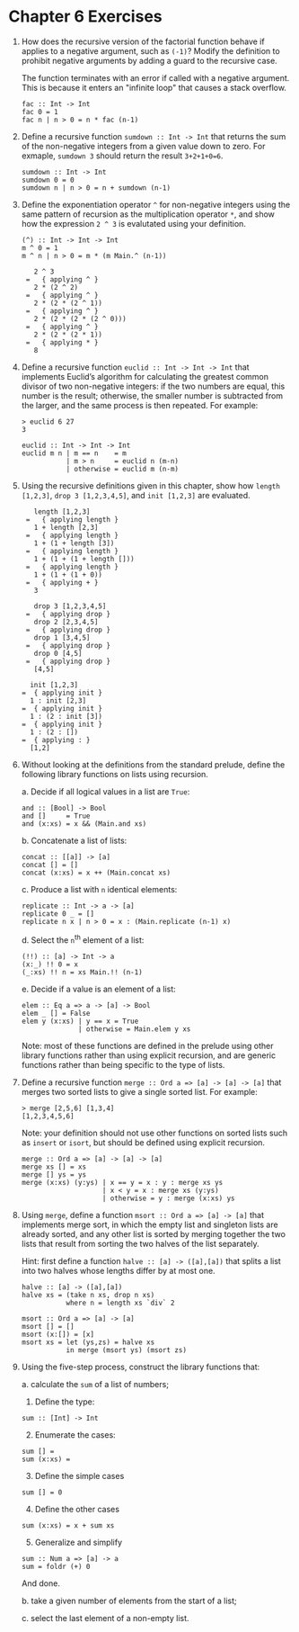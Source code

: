 Chapter 6 Exercises
================

1. How does the recursive version of the factorial function behave if applies to a negative argument, such as `(-1)`? Modify the definition to prohibit negative arguments by adding a guard to the recursive case.

    The function terminates with an error if called with a negative argument. This is because it enters an "infinite loop" that causes a stack overflow. 

    ~~~ {.haskell}
    fac :: Int -> Int
    fac 0 = 1
    fac n | n > 0 = n * fac (n-1)
    ~~~

2. Define a recursive function `sumdown :: Int -> Int` that returns the sum of the non-negative integers from a given value down to zero. For exmaple, `sumdown 3` should return the result `3+2+1+0=6`.

    ~~~ {.haskell}
    sumdown :: Int -> Int
    sumdown 0 = 0
    sumdown n | n > 0 = n + sumdown (n-1)
    ~~~

3. Define the exponentiation operator `^` for non-negative integers using the same pattern of recursion as the multiplication operator `*`, and show how the expression `2 ^ 3` is evalutated using your definition. 

   ~~~ {.haskell}
   (^) :: Int -> Int -> Int
   m ^ 0 = 1
   m ^ n | n > 0 = m * (m Main.^ (n-1))
   ~~~

   ~~~
      2 ^ 3
    =   { applying ^ }
      2 * (2 ^ 2)
    =   { applying ^ }
      2 * (2 * (2 ^ 1))
    =   { applying ^ }
      2 * (2 * (2 * (2 ^ 0)))
    =   { applying ^ }
      2 * (2 * (2 * 1))
    =   { applying * }
      8
   ~~~

4. Define a recursive function `euclid :: Int -> Int -> Int` that implements Euclid’s algorithm for calculating the greatest common divisor of two non-negative integers: if the two numbers are equal, this number is the result; otherwise, the smaller number is subtracted from the larger, and the same process is then repeated. For example:

    ~~~
    > euclid 6 27
    3
    ~~~

    ~~~ {.haskell}
    euclid :: Int -> Int -> Int
    euclid m n | m == n    = m
               | m > n     = euclid n (m-n)
               | otherwise = euclid m (n-m)
    ~~~

5. Using the recursive definitions given in this chapter, show how `length [1,2,3]`, `drop 3 [1,2,3,4,5]`, and `init [1,2,3]` are evaluated.

    ~~~ 
       length [1,2,3]
     =   { applying length }
       1 + length [2,3]
     =   { applying length }
       1 + (1 + length [3])
     =   { applying length }
       1 + (1 + (1 + length []))
     =   { applying length }
       1 + (1 + (1 + 0))
     =   { applying + }
       3
    ~~~

    ~~~
       drop 3 [1,2,3,4,5]
     =   { applying drop }
       drop 2 [2,3,4,5]
     =   { applying drop }
       drop 1 [3,4,5]
     =   { applying drop }
       drop 0 [4,5]
     =   { applying drop }
       [4,5]
    ~~~

    ~~~
      init [1,2,3] 
    =  { applying init }
      1 : init [2,3]
    =  { applying init }
      1 : (2 : init [3])
    =  { applying init }
      1 : (2 : [])
    =  { applying : }
      [1,2]
    ~~~

6. Without looking at the definitions from the standard prelude, define the following library functions on lists using recursion.

    a. Decide if all logical values in a list are `True`: 

    ~~~ {.haskell}
    and :: [Bool] -> Bool
    and []     = True
    and (x:xs) = x && (Main.and xs)
    ~~~
    
    b. Concatenate a list of lists: 

    ~~~ {.haskell}
    concat :: [[a]] -> [a]
    concat [] = []
    concat (x:xs) = x ++ (Main.concat xs)
    ~~~
    
    c. Produce a list with `n` identical elements: 

    ~~~ {.haskell}
    replicate :: Int -> a -> [a]
    replicate 0 _ = []
    replicate n x | n > 0 = x : (Main.replicate (n-1) x)
    ~~~
    
    d. Select the `n`<sup>th</sup> element of a list: 
    
    ~~~ {.haskell}
    (!!) :: [a] -> Int -> a
    (x:_) !! 0 = x
    (_:xs) !! n = xs Main.!! (n-1)
    ~~~
    
    e. Decide if a value is an element of a list: 
    
    ~~~ {.haskell}
    elem :: Eq a => a -> [a] -> Bool
    elem _ [] = False
    elem y (x:xs) | y == x = True
                  | otherwise = Main.elem y xs
    ~~~
    
    Note: most of these functions are defined in the prelude using other library functions rather than using explicit recursion, and are generic functions rather than being specific to the type of lists.

7. Define a recursive function `merge :: Ord a => [a] -> [a] -> [a]` that merges two sorted lists to give a single sorted list. For example: 

    ~~~
    > merge [2,5,6] [1,3,4]
    [1,2,3,4,5,6] 
    ~~~

    Note: your definition should not use other functions on sorted lists such as `insert` or `isort`, but should be defined using explicit recursion.

    ~~~ {.haskell}
    merge :: Ord a => [a] -> [a] -> [a]
    merge xs [] = xs
    merge [] ys = ys
    merge (x:xs) (y:ys) | x == y = x : y : merge xs ys
                        | x < y = x : merge xs (y:ys)
                        | otherwise = y : merge (x:xs) ys
    ~~~

8. Using `merge`, define a function `msort :: Ord a => [a] -> [a]` that implements merge sort, in which the empty list and singleton lists are already sorted, and any other list is sorted by merging together the two lists that result from sorting the two halves of the list separately. 

    Hint: first define a function `halve :: [a] -> ([a],[a])` that splits a list into two halves whose lengths differ by at most one.

    ~~~ {.haskell}
    halve :: [a] -> ([a],[a])
    halve xs = (take n xs, drop n xs)
               where n = length xs `div` 2
    
    msort :: Ord a => [a] -> [a]
    msort [] = []
    msort (x:[]) = [x]
    msort xs = let (ys,zs) = halve xs
               in merge (msort ys) (msort zs)
    ~~~

9. Using the five-step process, construct the library functions that: 

    a. calculate the `sum` of a list of numbers; 

    1. Define the type:

    ~~~
    sum :: [Int] -> Int
    ~~~

    2. Enumerate the cases:

    ~~~
    sum [] = 
    sum (x:xs) = 
    ~~~

    3. Define the simple cases

    ~~~
    sum [] = 0
    ~~~

    4. Define the other cases

    ~~~
    sum (x:xs) = x + sum xs
    ~~~

    5. Generalize and simplify

    ~~~ {.haskell}
    sum :: Num a => [a] -> a
    sum = foldr (+) 0
    ~~~~

    And done.

    b. take a given number of elements from the start of a list; 

    c. select the last element of a non-empty list.

  